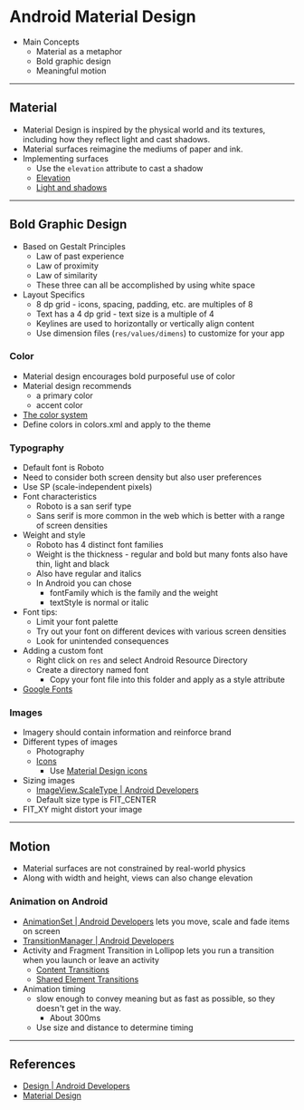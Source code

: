 # Android Material Design
- Main Concepts
  - Material as a metaphor
  - Bold graphic design
  - Meaningful motion

---
## Material
- Material Design is inspired by the physical world and its textures, including how they reflect light and cast shadows.
- Material surfaces reimagine the mediums of paper and ink.
- Implementing surfaces
	- Use the `elevation` attribute to cast  a shadow
	- [Elevation](https://material.io/design/environment/elevation.html)
    - [Light and shadows](https://material.io/design/environment/light-shadows.html#light)

---

## Bold Graphic Design
- Based on Gestalt Principles
	- Law of past experience  
	- Law of proximity
	- Law of similarity
	- These three can all be accomplished by using white space
- Layout Specifics
	- 8 dp grid - icons, spacing, padding, etc. are multiples of 8
	- Text has a 4 dp grid - text size is a multiple of 4
	- Keylines are used to horizontally or vertically align content
	- Use dimension files (`res/values/dimens`) to customize for your app

###  Color
- Material design encourages bold purposeful use of color
- Material design recommends
	- a primary color
	- accent color
- [The color system](https://material.io/design/color/the-color-system.html#color-usage-and-palettes)
- Define colors in colors.xml and apply to the theme


### Typography
- Default font is Roboto
- Need to consider both screen density but also user preferences
- Use SP (scale-independent pixels)
- Font characteristics
	- Roboto is a san serif type
	- Sans serif is more common in the web which is better with a range of screen densities
- Weight and style
	- Roboto has 4 distinct font families
	- Weight is the thickness - regular and bold but many fonts also have thin, light and black
	- Also have regular and italics
	- In Android you can chose
		- fontFamily which is the family and the weight
		- textStyle is normal or italic
- Font tips:
	- Limit your font palette
	- Try out your font on different devices with various screen densities
	- Look for unintended consequences
- Adding a custom font
	- Right click on `res` and select Android Resource Directory
  - Create a directory named font
	- Copy your font file into this folder and apply as a style attribute
- [Google Fonts](https://fonts.google.com)


### Images
- Imagery should contain information and reinforce brand
- Different types of images
	- Photography
	- [Icons](https://material.io/design/iconography/product-icons.html#design-principles)
		- Use [Material Design icons](https://fonts.google.com/icons)
- Sizing images
  - [ImageView.ScaleType | Android Developers](https://developer.android.com/reference/android/widget/ImageView.ScaleType.html)
  - Default size type is FIT_CENTER
 - FIT_XY might distort your image

---
##  Motion

- Material surfaces are not constrained by real-world physics
- Along with width and height, views can also change elevation

### Animation on Android
- [AnimationSet | Android Developers](https://developer.android.com/reference/android/view/animation/AnimationSet.html) lets you move,  scale and fade items on screen
- [TransitionManager | Android Developers](https://developer.android.com/reference/android/transition/TransitionManager.html)
- Activity and Fragment Transition in Lollipop lets you run a transition when you launch or leave an activity
  - [Content Transitions](https://www.androiddesignpatterns.com/2014/12/activity-fragment-content-transitions-in-depth-part2.html)
  - [Shared Element Transitions](https://www.androiddesignpatterns.com/2015/01/activity-fragment-shared-element-transitions-in-depth-part3a.html)
- Animation timing
  - slow enough to convey meaning but as fast as possible, so they doesn't get in the way.  
	 - About 300ms
  - Use size and distance to determine timing

---
  ## References
  - [Design | Android Developers](https://developer.android.com/design/index.html)
  - [Material Design](https://material.io/design)
